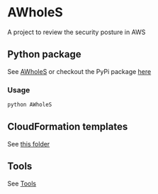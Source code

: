 # AWholeS

<!-- Make sure this matches the description in pyproject.toml -->
A project to review the security posture in AWS

## Python package

See [AWholeS](AWholeS) or checkout the PyPi package [here](https://pypi.org/project/AWholeS/)

### Usage

```bash
python AWholeS
```

## CloudFormation templates

See [this folder](cloudformation_templates)

## Tools

See [Tools](docs/tools)
